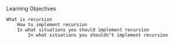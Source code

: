 Learning Objectives

    What is recursion
        How to implement recursion
	    In what situations you should implement recursion
	        In what situations you shouldn’t implement recursion

